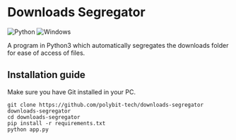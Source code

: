 # Downloads Segregator
![Python](https://img.shields.io/badge/python-3670A0?style=for-the-badge&logo=python&logoColor=ffdd54)
![Windows](https://img.shields.io/badge/Windows-0078D6?style=for-the-badge&logo=windows&logoColor=white)

A program in Python3 which automatically segregates the downloads folder for ease of access of files.

## Installation guide
Make sure you have Git installed in your PC.
```
git clone https://github.com/polybit-tech/downloads-segregator downloads-segregator
cd downloads-segregator
pip install -r requirements.txt
python app.py
```
